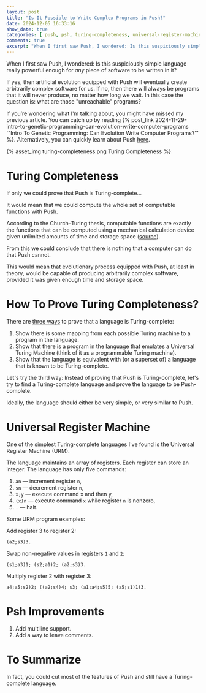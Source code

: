 ```yaml
---
layout: post
title: "Is It Possible to Write Complex Programs in Push?"
date: 2024-12-05 16:33:16
show_date: true
categories: [ push, psh, turing-completeness, universal-register-machine, urm ]
comments: true
excerpt: "When I first saw Push, I wondered: Is this suspiciously simple language really powerful enough for any piece of software to be written in it?"
---
```


When I first saw Push, I wondered: Is this suspiciously simple language really powerful enough for _any_ piece of software to be written in it?

If yes, then artificial evolution equipped with Push will eventually create arbitrarily complex software for us. If no, then there will always be programs that it will never produce, no matter how long we wait. In this case the question is: what are those "unreachable" programs?

If you’re wondering what I'm talking about, you might have missed my previous article. You can catch up by reading {% post_link 2024-11-29-intro-to-genetic-programming-can-evolution-write-computer-programs '"Intro To Genetic Programming: Can Evolution Write Computer Programs?"' %}. Alternatively, you can quickly learn about Push [here](https://erp12.github.io/push-redux/pages/intro_to_push/).

{% asset_img turing-completeness.png Turing Completeness %}

# Turing Completeness

If only we could prove that Push is Turing-complete...

It would mean that we could compute the whole set of computable functions with Push.

According to the Church–Turing thesis, computable functions are exactly the functions that can be computed using a mechanical calculation device given unlimited amounts of time and storage space ([source](https://en.wikipedia.org/wiki/Computable_function)).

From this we could conclude that there is nothing that a computer can do that Push cannot.

This would mean that evolutionary process equipped with Push, at least in theory, would be capable of producing arbitrarily complex software, provided it was given enough time and storage space.

# How To Prove Turing Completeness?

There are [three ways](https://iwriteiam.nl/Ha_bf_Turing.html) to prove that a language is Turing-complete:

1. Show there is some mapping from each possible Turing machine to a program in the language.
2. Show that there is a program in the language that emulates a Universal Turing Machine (think of it as a programmable Turing machine).
3. Show that the language is equivalent with (or a superset of) a language that is known to be Turing-complete.

Let's try the third way: Instead of proving that Push is Turing-complete, let's try to find a Turing-complete language and prove the language to be Push-complete.

Ideally, the language should either be very simple, or very similar to Push.

# Universal Register Machine

One of the simplest Turing-complete languages I've found is the Universal Register Machine (URM).

The language maintains an array of registers. Each register can store an integer. The language has only five commands:

1. `an` — increment register `n`,
2. `sn` — decrement register `n`,
3. `x;y` — execute command x and then y,
4. `(x)n` — execute command `x` while register `n` is nonzero,
5. `.` — halt.

Some URM program examples:

Add register 3 to register 2:

```urm
(a2;s3)3.
```

Swap non-negative values in registers `1` and `2`:

```urm
(s1;a3)1; (s2;a1)2; (a2;s3)3.
```

Multiply register 2 with register 3:

```urm
a4;a5;s2)2; ((a2;s4)4; s3; (a1;a4;s5)5; (a5;s1)1)3.
```

# Psh Improvements

1. Add multiline support.
2. Add a way to leave comments.

# To Summarize

In fact, you could cut most of the features of Push and still have a Turing-complete language.
